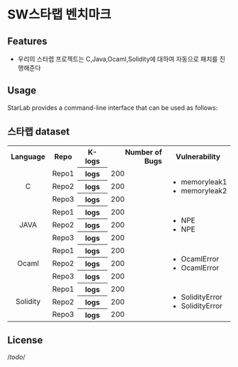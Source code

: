 # SW스타랩 벤치마크

## Features
- 우리의 스타랩 프로젝트는 C,Java,Ocaml,Solidity에 대하여 자동으로 패치를 진행해준다


## Usage
StarLab provides a command-line interface that can be used as follows:

## 스타랩 dataset
<table>
  <tbody>
    <tr>
      <th>Language</th>
      <th align="center">Repo</th>
      <th align="center">K-logs</th>
      <th align="right">Number of Bugs</th>
      <th align="center">Vulnerability</th>
    </tr>
  <tr>
    <td align="center" rowspan="3">C</td>
    <td>Repo1</td>
    <th align="center">logs</th>
    <td>200</td>
    <td rowspan="3">
    <ul>
          <li>memoryleak1</li>
          <li>memoryleak2</li>
    </ul>
    </td> 
  </tr>
  <tr>
    <td>Repo2</td>
    <th align="center">logs</th>
    <td>200</td>
    
  </tr>
  <tr>
    <td>Repo3</td>
    <th align="center">logs</th>
    <td>200</td>  
  </tr>
  <tr>
    <td align="center" rowspan="3">JAVA</td>
    <td>Repo1</td>
    <th align="center">logs</th>
    <td>200</td>
    <td rowspan="3">
    <ul>
          <li>NPE</li>
          <li>NPE</li>
    </ul>
    </td> 
  </tr>
  <tr>
    <td>Repo2</td>
    <th align="center">logs</th>
    <td>200</td>
    
  </tr>
  <tr>
    <td>Repo3</td>
    <th align="center">logs</th>
    <td>200</td>  
  </tr>
  <tr>
    <td align="center" rowspan="3">Ocaml</td>
    <td>Repo1</td>
    <th align="center">logs</th>
    <td>200</td>
    <td rowspan="3">
    <ul>
          <li>OcamlError</li>
          <li>OcamlError</li>
    </ul>
    </td> 
  </tr>
  <tr>
    <td>Repo2</td>
    <th align="center">logs</th>
    <td>200</td>
    
  </tr>
  <tr>
    <td>Repo3</td>
    <th align="center">logs</th>
    <td>200</td>  
  </tr>
  <tr>
    <td align="center" rowspan="3">Solidity</td>
    <td>Repo1</td>
    <th align="center">logs</th>
    <td>200</td>
    <td rowspan="3">
    <ul>
          <li>SolidityError</li>
          <li>SolidityError</li>
    </ul>
    </td> 
  </tr>
  <tr>
    <td>Repo2</td>
    <th align="center">logs</th>
    <td>200</td>
    
  </tr>
  <tr>
    <td>Repo3</td>
    <th align="center">logs</th>
    <td>200</td>  
  </tr>
 
  
  </tbody>
</table>


  

## License
/*todo*/
